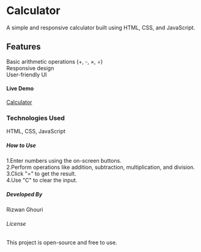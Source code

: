 <h1>Calculator</h1>
A simple and responsive calculator built using HTML, CSS, and JavaScript.

<h2>Features</h2>
Basic arithmetic operations (+, -, ×, ÷)</br>
Responsive design</br>
User-friendly UI</br>
<h4>Live Demo</h4>
<a href="https://rizwan-ghouri.github.io/Calculator/">Calculator</a>

<h3>Technologies Used</h3>
HTML,
CSS,
JavaScript
<h5>How to Use</h5>
1.Enter numbers using the on-screen buttons.</br>
2.Perform operations like addition, subtraction, multiplication, and division.</br>
3.Click "=" to get the result.</br>
4.Use "C" to clear the input.</br>
<h5>Developed By</h5>
Rizwan Ghouri

<h6>License</h6>
This project is open-source and free to use.
